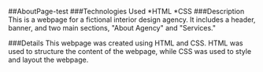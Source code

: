 ##AboutPage-test
###Technologies Used
*HTML
*CSS
###Description
This is a webpage for a fictional interior design agency. It includes a header, banner, and two main sections, "About Agency" and "Services."

###Details
This webpage was created using HTML and CSS. HTML was used to structure the content of the webpage, while CSS was used to style and layout the webpage.


